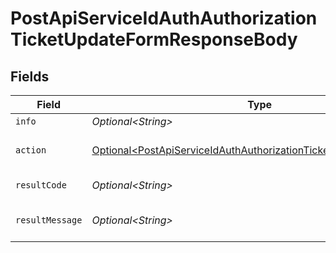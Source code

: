 # PostApiServiceIdAuthAuthorizationTicketUpdateFormResponseBody


## Fields

| Field                                                                                                                                                    | Type                                                                                                                                                     | Required                                                                                                                                                 | Description                                                                                                                                              |
| -------------------------------------------------------------------------------------------------------------------------------------------------------- | -------------------------------------------------------------------------------------------------------------------------------------------------------- | -------------------------------------------------------------------------------------------------------------------------------------------------------- | -------------------------------------------------------------------------------------------------------------------------------------------------------- |
| `info`                                                                                                                                                   | *Optional\<String>*                                                                                                                                      | :heavy_minus_sign:                                                                                                                                       | Information about the ticket.                                                                                                                            |
| `action`                                                                                                                                                 | [Optional\<PostApiServiceIdAuthAuthorizationTicketUpdateFormAction>](../../models/operations/PostApiServiceIdAuthAuthorizationTicketUpdateFormAction.md) | :heavy_minus_sign:                                                                                                                                       | The result of the /auth/authorization/ticket/info API call.                                                                                              |
| `resultCode`                                                                                                                                             | *Optional\<String>*                                                                                                                                      | :heavy_minus_sign:                                                                                                                                       | The code which represents the result of the API call.                                                                                                    |
| `resultMessage`                                                                                                                                          | *Optional\<String>*                                                                                                                                      | :heavy_minus_sign:                                                                                                                                       | A short message which explains the result of the API call.                                                                                               |